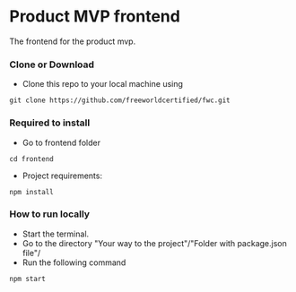 # Product MVP frontend
The frontend for the product mvp.

### Clone or Download

-  Clone this repo to your local machine using
```
git clone https://github.com/freeworldcertified/fwc.git
```

### Required to install

- Go to frontend folder
```
cd frontend
```

- Project requirements:
```
npm install
```

### How to run locally

- Start the terminal.
- Go to the directory "Your way to the project"/"Folder with package.json file"/
- Run the following command
```
npm start
```